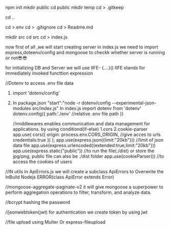 npm init
mkdir public
cd public
mkdir temp
cd > .gitkeep


cd ..

cd >.env
cd > .gitignore
cd > Readme.md

mkdir src
cd src
cd > index.js


now first of all ,we will start creating server in index.js
we need to import express,doteenv/config and mongoose to checkk whether server is running or not😎😎

for initializing DB and Server we will use IIFE- (....)()
IIFE stands for immediately invoked functtion expression

//Dotenv
to access .env file data
1. import 'dotenv/config'
2. In package.json
   "start":"node -r dotenv/config --experimental-json-modules src/index.js"
   In index.js
   import dotenv from 'dotenv'
   dotenv.config({
path:'./env'     //relative .env file path
   })


   //middlewares
   enables communication and data management for applications. by using conditiond(if-else)
   1.cors
   2.cookie-parser
app.use(
  cors({
    origin: process.env.CORS_ORIGIN, //give acces to urls
    credentials:true
  })
);
app.use(express.json({limit:"20kb"}))    //limit of json data file
app.use(express.urlencoded({extended:true,limit:"20kb"}))
app.use(express.static("public"))        //to run the file(./dist) or store the jpg/png,  public file can also be ./dist folder
app.use(cookieParser())                  //to access the cookies of users


//IN utils
In ApiErrors.js
we will create a subclass ApiErrors to Overwrite the InBuild Nodejs ERROR(class ApiError extends Error)


//mongoose-aggregate-paginate-v2 
it will give mongoose a superpower to perform aggregation operations to filter, transform, and analyze data.

//bcrypt
hashing the password

//jsonwebtoken(jwt)
for authentication we create token by using jwt

//file upload using Multer Or express-fileupload
